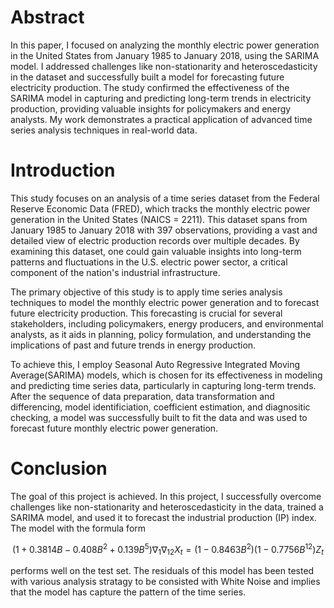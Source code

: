 # Abstract

In this paper, I focused on analyzing the monthly electric power generation in the United States from January 1985 to January 2018, using the SARIMA model. I addressed challenges like non-stationarity and heteroscedasticity in the dataset and successfully built a model for forecasting future electricity production. The study confirmed the effectiveness of the SARIMA model in capturing and predicting long-term trends in electricity production, providing valuable insights for policymakers and energy analysts. My work demonstrates a practical application of advanced time series analysis techniques in real-world data.


# Introduction

This study focuses on an analysis of a time series dataset from the Federal Reserve Economic Data (FRED), which tracks the monthly electric power generation in the United States (NAICS = 2211). This dataset spans from January 1985 to January 2018 with 397 observations, providing a vast and detailed view of electric production records over multiple decades. By examining this dataset, one could gain valuable insights into long-term patterns and fluctuations in the U.S. electric power sector, a critical component of the nation's industrial infrastructure.

The primary objective of this study is to apply time series analysis techniques to model the monthly electric power generation and to forecast future electricity production. This forecasting is crucial for several stakeholders, including policymakers, energy producers, and environmental analysts, as it aids in planning, policy formulation, and understanding the implications of past and future trends in energy production.

To achieve this, I employ Seasonal Auto Regressive Integrated Moving Average(SARIMA) models, which is chosen for its effectiveness in modeling and predicting time series data, particularly in capturing long-term trends. After the sequence of data preparation, data transformation and differencing, model identificiation, coefficient estimation, and diagnositic checking, a model was successfully built to fit the data and was used to forecast future monthly electric power generation.

# Conclusion

The goal of this project is achieved. In this project, I successfully overcome challenges like non-stationarity and heteroscedasticity in the data, trained a SARIMA model, and used it to forecast the industrial production (IP) index. The model with the formula form

$$(1+0.3814B-0.408B^2+0.139B^5)\nabla_{1}\nabla_{12}X_t=(1-0.8463B^2)(1-0.7756B^{12})Z_t$$

performs well on the test set. The residuals of this model has been tested with various analysis stratagy to be consisted with White Noise and implies that the model has capture the pattern of the time series.
